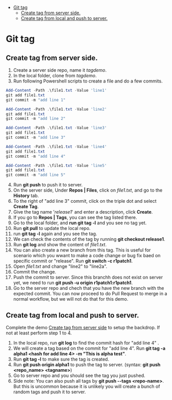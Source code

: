 
- [Git tag](#git-tag)
  - [Create tag from server side.](#create-tag-from-server-side)
  - [Create tag from local and push to server.](#create-tag-from-local-and-push-to-server)

# Git tag
## Create tag from server side.
1. Create a server side repo, name it *tagdemo*.
2. In the local folder, clone from *tagdemo*.
3. Run following Powershell scripts to create a file and do a few commits.
```Powershell
Add-Content -Path .\file1.txt -Value 'line1'
git add file1.txt
git commit -m "add line 1"

Add-Content -Path .\file1.txt -Value 'line2'
git add file1.txt
git commit -m "add line 2"

Add-Content -Path .\file1.txt -Value 'line3'
git add file1.txt
git commit -m "add line 3"

Add-Content -Path .\file1.txt -Value 'line4'
git add file1.txt
git commit -m "add line 4"

Add-Content -Path .\file1.txt -Value 'line5'
git add file1.txt
git commit -m "add line 5"
```
4. Run **git push** to push it to server.
5. On the server side, Under **Repos | Files**, click on *file1.txt*, and go to the **History** tab.
6. To the right of "add line 3" commit, click on the triple dot and select **Create Tag**.
7. Give the tag name '*release1*' and enter a description, click **Create**.
8. If you go to **Repos | Tags**, you can see the tag listed there.
9.  Go to the local folder, and **run git tag -l** and you see no tag yet.
10. Run **git pull** to update the local repo.
11. run **git tag -l** again and you see the tag.
12. We can check the contents of the tag by running **git checkout release1**.
13. Run **git log** and show the content of *file1.txt*.
14. You can also create a new branch from this tag. This is useful for scenario which you wwant to make a code change or bug fix baed on specific commit or "release". Run **git switch -c r1patch1**.
15. Open *file1.txt* and change "line2" to "line2a".
16. Commit the change.
17. Push the commit to server. Since this branchh does not exist on server yet, we need to run **git push -u origin r1patch1:r1patch1**.
18. Go to the server repo and chech that you have the new branch with the expected commit. You can now proceed to do Pull Request to merge in a normal workflow, but we will not do that for this demo.
  
## Create tag from local and push to server.
Complete the demo [Create tag from server side](#create-tag-from-server-side) to setup the backdrop. If not at least perform step 1 to 4.
1. In the local repo, run **git log** to find the commit hash for "add line 4" .
2. We will create a tag based on the commit for "add line 4". Run **git tag -a alpha1 \<hash for add line 4\> -m "This is alpha test"**.
3. Run **git tag -l** to make sure the tag is created.
4. Run **git push origin alpha1** to push the tag to server. (syntax: **git push \<repo_name\> \<tagname\>**)
5. Go to server repo and you should see the tag you just pushed.
6. Side note: You can also push all tags by **git push --tags \<repo-name\>**. But this is uncommon because it is unlikely you will create a bunch of random tags and push it to server.
